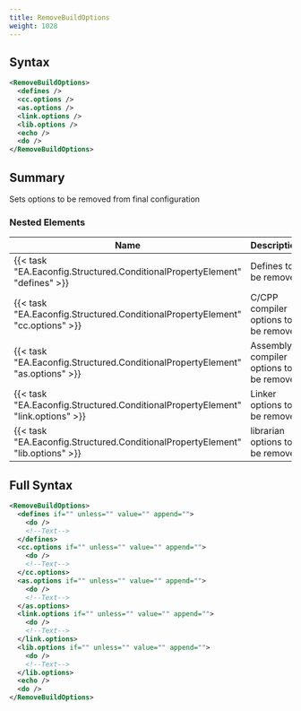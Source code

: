 ```yaml
---
title: RemoveBuildOptions
weight: 1028
---
```

## Syntax
```xml
<RemoveBuildOptions>
  <defines />
  <cc.options />
  <as.options />
  <link.options />
  <lib.options />
  <echo />
  <do />
</RemoveBuildOptions>
```
## Summary ##
Sets options to be removed from final configuration


### Nested Elements
| Name | Description | Type | Required |
| ---- | ----------- | ---- | -------- |
| {{< task "EA.Eaconfig.Structured.ConditionalPropertyElement" "defines" >}}| Defines to be removed | {{< task "EA.Eaconfig.Structured.ConditionalPropertyElement" >}} | False |
| {{< task "EA.Eaconfig.Structured.ConditionalPropertyElement" "cc.options" >}}| C/CPP compiler options to be removed | {{< task "EA.Eaconfig.Structured.ConditionalPropertyElement" >}} | False |
| {{< task "EA.Eaconfig.Structured.ConditionalPropertyElement" "as.options" >}}| Assembly compiler options to be removed | {{< task "EA.Eaconfig.Structured.ConditionalPropertyElement" >}} | False |
| {{< task "EA.Eaconfig.Structured.ConditionalPropertyElement" "link.options" >}}| Linker options to be removed | {{< task "EA.Eaconfig.Structured.ConditionalPropertyElement" >}} | False |
| {{< task "EA.Eaconfig.Structured.ConditionalPropertyElement" "lib.options" >}}| librarian options to be removed | {{< task "EA.Eaconfig.Structured.ConditionalPropertyElement" >}} | False |

## Full Syntax
```xml
<RemoveBuildOptions>
  <defines if="" unless="" value="" append="">
    <do />
    <!--Text-->
  </defines>
  <cc.options if="" unless="" value="" append="">
    <do />
    <!--Text-->
  </cc.options>
  <as.options if="" unless="" value="" append="">
    <do />
    <!--Text-->
  </as.options>
  <link.options if="" unless="" value="" append="">
    <do />
    <!--Text-->
  </link.options>
  <lib.options if="" unless="" value="" append="">
    <do />
    <!--Text-->
  </lib.options>
  <echo />
  <do />
</RemoveBuildOptions>
```
